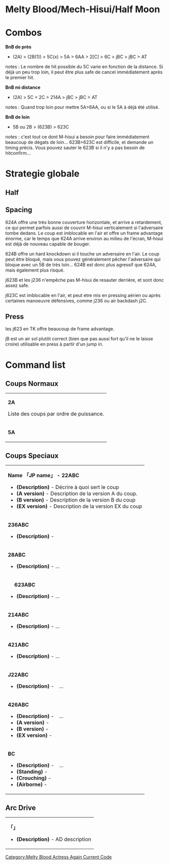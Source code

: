 # Melty Blood/Mech-Hisui/Half Moon

# Combos

**BnB de près**

- (2A) \> (2B(1)) \> 5C(x) \> 5A \> 6AA \> 2\[C\] \> 6C \> jBC \> jBC \>
  AT

  
notes : Le nombre de hit possible du 5C varie en fonction de la
distance. Si déjà un peu trop loin, il peut être plus safe de cancel
immédiatement après le premier hit.

**BnB mi distance**

- (2A) \> 5C \> 2C \> 214A \> jBC \> jBC \> AT

  
notes : Quand trop loin pour mettre 5A\>6AA, ou si le 5A à déjà été
utilisé.

**BnB de loin**

- 5B ou 2B \> (623B) \> 623C

  
notes : c'est tout ce dont M-hisui a besoin pour faire immédiatement
beaucoup de dégats de loin... 623B\>623C est difficile, et demande un
timing précis. Vous pouvez sauter le 623B si il n'y a pas besoin de
hitconfirm...

# Strategie globale

## Half

## Spacing

624A offre une très bonne couverture horizontale, et arrive a
retardement, ce qui permet parfois aussi de couvrir M-hisui
verticalement si l'adversaire tombe dedans. Le coup est imblocable en
l'air et offre un frame advantage énorme, car le temps que 624A arrive
environ au milieu de l'écran, M-hisui est déjà de nouveau capable de
bouger.

624B offre un hard knockdown si il touche un adversaire en l'air. Le
coup peut être bloqué, mais vous pouvez généralement pêcher l'adversaire
qui bloque avec un 5B de très loin... 624B est donc plus agressif que
624A, mais également plus risqué.

j623B et les j236 n'empêche pas M-hisui de resauter derrière, et sont
donc assez safe.

j623C est imblocable en l'air, et peut etre mis en pressing aérien ou
après certaines manoeuvre défensives, comme j236 ou air backdash j2C.

## Press

les j623 en TK offre beaucoup de frame advantage.

jB est un air sol plutôt correct (bien que pas aussi fort qu'il ne le
laisse croire) utilisable en press à partir d'un jump in.

# Command list

## Coups Normaux

<table>
<tbody>
<tr class="odd">
<td><p><strong>2A</strong></p>
<p>Liste des coups par ordre de puissance.</p></td>
</tr>
<tr class="even">
<td><p><strong>5A</strong></p></td>
</tr>
</tbody>
</table>

## Coups Speciaux

<table>
<tbody>
<tr class="odd">
<td><p><strong>Name 「JP name」 - 22ABC</strong></p>
<ul>
<li><strong>(Description)</strong> - Décrire à quoi sert le coup</li>
<li><strong>(A version)</strong> - Description de la version A du
coup.</li>
<li><strong>(B version)</strong> - Description de la version B du
coup</li>
<li><strong>(EX version)</strong> - Description de la version EX du
coup</li>
</ul></td>
</tr>
<tr class="even">
<td><p><strong>236ABC</strong></p>
<ul>
<li><strong>(Description)</strong> -</li>
</ul></td>
</tr>
<tr class="odd">
<td><p><strong>28ABC</strong></p>
<ul>
<li><strong>(Description)</strong> - ...</li>
</ul></td>
</tr>
<tr class="even">
<td><p><strong>　 623ABC</strong></p>
<ul>
<li><strong>(Description)</strong> - ...</li>
</ul></td>
</tr>
<tr class="odd">
<td><p><strong>214ABC</strong></p>
<ul>
<li><strong>(Description)</strong> - ...</li>
</ul></td>
</tr>
<tr class="even">
<td><p><strong>421ABC</strong></p>
<ul>
<li><strong>(Description)</strong> - ...</li>
</ul></td>
</tr>
<tr class="odd">
<td><p><strong>J22ABC</strong></p>
<ul>
<li><strong>(Description)</strong> -　...</li>
</ul></td>
</tr>
<tr class="even">
<td><p><strong>426ABC</strong></p>
<ul>
<li><strong>(Description)</strong> -　...</li>
<li><strong>(A version)</strong> -</li>
<li><strong>(B version)</strong> -</li>
<li><strong>(EX version)</strong> -</li>
</ul></td>
</tr>
<tr class="odd">
<td><p><strong>BC</strong></p>
<ul>
<li><strong>(Description)</strong> -　...</li>
<li><strong>(Standing)</strong> -</li>
<li><strong>(Crouching)</strong> -</li>
<li><strong>(Airborne)</strong> -</li>
</ul></td>
</tr>
</tbody>
</table>

## Arc Drive

<table>
<tbody>
<tr class="odd">
<td><p><strong>「」</strong></p>
<ul>
<li><strong>(Description)</strong> - AD description</li>
</ul></td>
</tr>
</tbody>
</table>

[Category:Melty Blood Actress Again Current
Code](Category:Melty_Blood_Actress_Again_Current_Code "wikilink")
